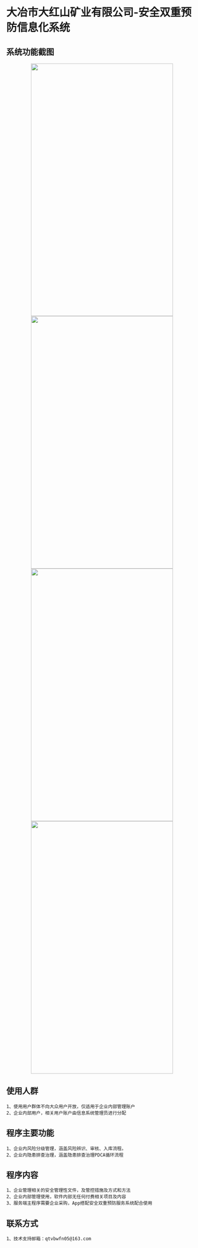 # 大冶市大红山矿业有限公司-安全双重预防信息化系统

## 系统功能截图
<div align="center">
   <img src="https://user-images.githubusercontent.com/5848026/192459351-cfcadb94-c7a9-436b-b7f9-62b29adb6037.jpg" width="375" height="667" />
  <img src="https://user-images.githubusercontent.com/5848026/192459358-48bae2ef-72bc-4ca8-8520-6be34ffbd484.jpg" width="375" height="667" />
  <img src="https://user-images.githubusercontent.com/5848026/192459360-5624b12a-ab29-4a55-8ff3-5637755eb8dc.jpg" width="375" height="667" />
  <img src="https://user-images.githubusercontent.com/5848026/192459363-91813cdd-fdfc-4972-a488-85b81557e132.jpg" width="375" height="667" />
 </div>

## 使用人群
    1、使用用户群体不向大众用户开放，仅适用于企业内部管理账户
    2、企业内部用户，相关用户账户由信息系统管理员进行分配
   
## 程序主要功能
    1、企业内风险分级管理，涵盖风险辨识、审核、入库流程。
    2、企业内隐患排查治理，涵盖隐患排查治理PDCA循环流程
    
## 程序内容
    1、企业管理相关的安全管理性文件，及管控措施及方式和方法
    2、企业内部管理使用，软件内部无任何付费相关项目及内容
    3、服务端主程序需要企业采购，App搭配安全双重预防服务系统配合使用
    
## 联系方式
    1、技术支持邮箱：qtvbwfn05@163.com
    


